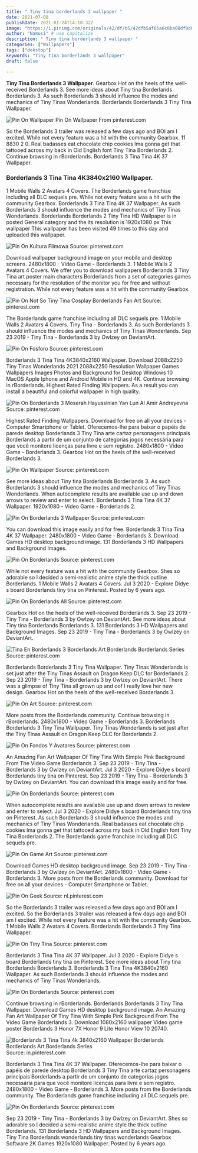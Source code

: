 ```yaml
---
title: " Tiny tina borderlands 3 wallpaper "
date: 2021-07-08
publishDate: 2021-01-24T14:18:32Z
image: "https://i.pinimg.com/originals/42/df/b5/42dfb5af85a6c8ba08df0d09bc5fb49d.png"
author: "Namusi" # use capitalize
description: " Tiny tina borderlands 3 wallpaper "
categories: ["Wallpapers"]
tags: ["dekstop"]
keywords: "Tiny tina borderlands 3 wallpaper"
draft: false

---
```



**Tiny Tina Borderlands 3 Wallpaper**. Gearbox Hot on the heels of the well-received Borderlands 3. See more ideas about Tiny tina Borderlands Borderlands 3. As such Borderlands 3 should influence the modes and mechanics of Tiny Tinas Wonderlands. Borderlands Borderlands 3 Tiny Tina Wallpaper.

![Pin On Wallpaper](https://i.pinimg.com/originals/90/f0/af/90f0af76c7a8e39eaa5a9c6206229270.jpg "Pin On Wallpaper")
Pin On Wallpaper From pinterest.com


So the Borderlands 3 trailer was released a few days ago and BOI am I excited. While not every feature was a hit with the community Gearbox. 11 8830 2 0. Real badasses eat chocolate chip cookies Ima gonna get that tattooed across my back in Old English font Tiny Tina Borderlands 2. Continue browsing in rBorderlands. Borderlands 3 Tina Tina 4K 37 Wallpaper.

### Borderlands 3 Tina Tina 4K3840x2160 Wallpaper.

1 Mobile Walls 2 Avatars 4 Covers. The Borderlands game franchise including all DLC sequels pre. While not every feature was a hit with the community Gearbox. Borderlands 3 Tina Tina 4K 37 Wallpaper. As such Borderlands 3 should influence the modes and mechanics of Tiny Tinas Wonderlands. Borderlands Borderlands 2 Tiny Tina HD Wallpaper is in posted General category and the its resolution is 1920x1080 px This wallpaper This wallpaper has been visited 49 times to this day and uploaded this wallpaper.


![Pin On Kultura Filmowa](https://i.pinimg.com/originals/f3/ff/2e/f3ff2ef920ae0ef41a1269ad0534862c.jpg "Pin On Kultura Filmowa")
Source: pinterest.com

Download wallpaper background image on your mobile and desktop screens. 2480x1800 - Video Game - Borderlands 3. 1 Mobile Walls 2 Avatars 4 Covers. We offer you to download wallpapers Borderlands 3 Tiny Tina art poster main characters Borderlands from a set of categories games necessary for the resolution of the monitor you for free and without registration. While not every feature was a hit with the community Gearbox.

![Pin On Not So Tiny Tina Cosplay Borderlands Fan Art](https://i.pinimg.com/originals/f8/2d/7e/f82d7ecbdfeae8c64f3fe7720f6dbed3.jpg "Pin On Not So Tiny Tina Cosplay Borderlands Fan Art")
Source: pinterest.com

The Borderlands game franchise including all DLC sequels pre. 1 Mobile Walls 2 Avatars 4 Covers. Tiny Tina - Borderlands 3. As such Borderlands 3 should influence the modes and mechanics of Tiny Tinas Wonderlands. Sep 23 2019 - Tiny Tina - Borderlands 3 by Owlzey on DeviantArt.

![Pin On Fosforo](https://i.pinimg.com/474x/65/b4/76/65b47675ea190c933c04971dd6107009.jpg "Pin On Fosforo")
Source: pinterest.com

Borderlands 3 Tina Tina 4K3840x2160 Wallpaper. Download 2088x2250 Tiny Tinas Wonderlands 2021 2088x2250 Resolution Wallpaper Games Wallpapers Images Photos and Background for Desktop Windows 10 MacOS Apple Iphone and Android Mobile in HD and 4K. Continue browsing in rBorderlands. Highest Rated Finding Wallpapers. As a result you can install a beautiful and colorful wallpaper in high quality.

![Pin On Borderlands 3 Moserah Hayussinian Yan Lun Al Amir Andreyevna](https://i.pinimg.com/474x/18/6d/56/186d5694ab417efb2fc24bff8bb96784.jpg "Pin On Borderlands 3 Moserah Hayussinian Yan Lun Al Amir Andreyevna")
Source: pinterest.com

Highest Rated Finding Wallpapers. Download for free on all your devices - Computer Smartphone or Tablet. Oferecemos-lhe para baixar o papéis de parede desktop Borderlands 3 Tiny Tina arte cartaz personagens principais Borderlands a partir de um conjunto de categorias jogos necessária para que você monitore licenças para livre e sem registro. 2480x1800 - Video Game - Borderlands 3. Gearbox Hot on the heels of the well-received Borderlands 3.

![Pin On Wallpaper](https://i.pinimg.com/originals/90/f0/af/90f0af76c7a8e39eaa5a9c6206229270.jpg "Pin On Wallpaper")
Source: pinterest.com

See more ideas about Tiny tina Borderlands Borderlands 3. As such Borderlands 3 should influence the modes and mechanics of Tiny Tinas Wonderlands. When autocomplete results are available use up and down arrows to review and enter to select. Borderlands 3 Tina Tina 4K 37 Wallpaper. 1920x1080 - Video Game - Borderlands 2.

![Pin On Borderlands 3 Wallpaper](https://i.pinimg.com/originals/b3/4d/97/b34d97d2c2fe09eb98dcd6116b517f0b.jpg "Pin On Borderlands 3 Wallpaper")
Source: pinterest.com

You can download this image easily and for free. Borderlands 3 Tina Tina 4K 37 Wallpaper. 2480x1800 - Video Game - Borderlands 3. Download Games HD desktop background image. 131 Borderlands 3 HD Wallpapers and Background Images.

![Pin On Borderlands](https://i.pinimg.com/474x/36/8a/db/368adb12e21fa152ff70dd7dab678308.jpg "Pin On Borderlands")
Source: pinterest.com

While not every feature was a hit with the community Gearbox. Shes so adorable so I decided a semi-realistic anime style the thick outline Borderlands. 1 Mobile Walls 2 Avatars 4 Covers. Jul 3 2020 - Explore Didye s board Borderlands tiny tina on Pinterest. Posted by 6 years ago.

![Pin On Borderlands All](https://i.pinimg.com/originals/79/e7/32/79e732537545097392ce8a3bdb74d196.jpg "Pin On Borderlands All")
Source: pinterest.com

Gearbox Hot on the heels of the well-received Borderlands 3. Sep 23 2019 - Tiny Tina - Borderlands 3 by Owlzey on DeviantArt. See more ideas about Tiny tina Borderlands Borderlands 3. 131 Borderlands 3 HD Wallpapers and Background Images. Sep 23 2019 - Tiny Tina - Borderlands 3 by Owlzey on DeviantArt.

![Tina En Borderlands 3 Borderlands Art Borderlands Borderlands Series](https://i.pinimg.com/736x/14/21/50/1421509b74c1c91e22c3d0d8c18db78d.jpg "Tina En Borderlands 3 Borderlands Art Borderlands Borderlands Series")
Source: pinterest.com

Borderlands Borderlands 3 Tiny Tina Wallpaper. Tiny Tinas Wonderlands is set just after the Tiny Tinas Assault on Dragon Keep DLC for Borderlands 2. Sep 23 2019 - Tiny Tina - Borderlands 3 by Owlzey on DeviantArt. There was a glimpse of Tiny Tina all grown up and oof I really love her new design. Gearbox Hot on the heels of the well-received Borderlands 3.

![Pin On Art](https://i.pinimg.com/736x/5d/88/1d/5d881d07b60651479bd01af3eb5e6428.jpg "Pin On Art")
Source: pinterest.com

More posts from the Borderlands community. Continue browsing in rBorderlands. 2480x1800 - Video Game - Borderlands 3. Borderlands Borderlands 3 Tiny Tina Wallpaper. Tiny Tinas Wonderlands is set just after the Tiny Tinas Assault on Dragon Keep DLC for Borderlands 2.

![Pin On Fondos Y Avatares](https://i.pinimg.com/474x/f8/63/9a/f8639a54d3edc11dd7ef8b203f0c2665.jpg "Pin On Fondos Y Avatares")
Source: pinterest.com

An Amazing Fan Art Wallpaper Of Tiny Tina With Simple Pink Background From The Video Game Borderlands 3. Sep 23 2019 - Tiny Tina - Borderlands 3 by Owlzey on DeviantArt. Jul 3 2020 - Explore Didye s board Borderlands tiny tina on Pinterest. Sep 23 2019 - Tiny Tina - Borderlands 3 by Owlzey on DeviantArt. You can download this image easily and for free.

![Pin On Borderlands](https://i.pinimg.com/736x/7e/b7/23/7eb7238296553c59a6f916f9095021d9.jpg "Pin On Borderlands")
Source: pinterest.com

When autocomplete results are available use up and down arrows to review and enter to select. Jul 3 2020 - Explore Didye s board Borderlands tiny tina on Pinterest. As such Borderlands 3 should influence the modes and mechanics of Tiny Tinas Wonderlands. Real badasses eat chocolate chip cookies Ima gonna get that tattooed across my back in Old English font Tiny Tina Borderlands 2. The Borderlands game franchise including all DLC sequels pre.

![Pin On Game Art](https://i.pinimg.com/originals/d9/d1/8c/d9d18c39ce7a912fc0319205d615dd02.jpg "Pin On Game Art")
Source: pinterest.com

Download Games HD desktop background image. Sep 23 2019 - Tiny Tina - Borderlands 3 by Owlzey on DeviantArt. 2480x1800 - Video Game - Borderlands 3. More posts from the Borderlands community. Download for free on all your devices - Computer Smartphone or Tablet.

![Pin On Geek](https://i.pinimg.com/originals/dd/e9/cd/dde9cd92c0e82661f488789f555800fa.png "Pin On Geek")
Source: nl.pinterest.com

So the Borderlands 3 trailer was released a few days ago and BOI am I excited. So the Borderlands 3 trailer was released a few days ago and BOI am I excited. While not every feature was a hit with the community Gearbox. 1 Mobile Walls 2 Avatars 4 Covers. Borderlands Borderlands 3 Tiny Tina Wallpaper.

![Pin On Tiny Tina](https://i.pinimg.com/originals/ff/ea/82/ffea828672f237908f7cbfa979a38417.jpg "Pin On Tiny Tina")
Source: pinterest.com

Borderlands 3 Tina Tina 4K 37 Wallpaper. Jul 3 2020 - Explore Didye s board Borderlands tiny tina on Pinterest. See more ideas about Tiny tina Borderlands Borderlands 3. Borderlands 3 Tina Tina 4K3840x2160 Wallpaper. As such Borderlands 3 should influence the modes and mechanics of Tiny Tinas Wonderlands.

![Pin On Borderlands](https://i.pinimg.com/474x/78/2f/85/782f8596929d689837b80fe3e402a07c.jpg "Pin On Borderlands")
Source: pinterest.com

Continue browsing in rBorderlands. Borderlands Borderlands 3 Tiny Tina Wallpaper. Download Games HD desktop background image. An Amazing Fan Art Wallpaper Of Tiny Tina With Simple Pink Background From The Video Game Borderlands 3. Download 1080x2160 wallpaper Video game poster Borderlands 3 Honor 7X Honor 9 Lite Honor View 10 20740.

![Borderlands 3 Tina Tina 4k 3840x2160 Wallpaper Borderlands Borderlands Art Borderlands Series](https://i.pinimg.com/originals/1a/9a/40/1a9a4008e487fe06c7d4474e198dcbd0.jpg "Borderlands 3 Tina Tina 4k 3840x2160 Wallpaper Borderlands Borderlands Art Borderlands Series")
Source: in.pinterest.com

Borderlands 3 Tina Tina 4K 37 Wallpaper. Oferecemos-lhe para baixar o papéis de parede desktop Borderlands 3 Tiny Tina arte cartaz personagens principais Borderlands a partir de um conjunto de categorias jogos necessária para que você monitore licenças para livre e sem registro. 2480x1800 - Video Game - Borderlands 3. More posts from the Borderlands community. The Borderlands game franchise including all DLC sequels pre.

![Pin On Borderlands](https://i.pinimg.com/originals/42/df/b5/42dfb5af85a6c8ba08df0d09bc5fb49d.png "Pin On Borderlands")
Source: pinterest.com

Sep 23 2019 - Tiny Tina - Borderlands 3 by Owlzey on DeviantArt. Shes so adorable so I decided a semi-realistic anime style the thick outline Borderlands. 131 Borderlands 3 HD Wallpapers and Background Images. Tiny Tina Borderlands wonderlands tiny tinas wonderlands Gearbox Software 2K Games 1920x1080 Wallpaper. Posted by 6 years ago.

